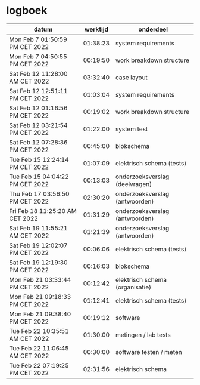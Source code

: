 # logboek

|datum|werktijd|onderdeel|
|-|-|-|
|Mon Feb  7 01:50:59 PM CET 2022|01:38:23|system requirements|
|Mon Feb  7 04:50:55 PM CET 2022|00:19:50|work breakdown structure|
|Sat Feb 12 11:28:00 AM CET 2022|03:32:40|case layout|
|Sat Feb 12 12:51:11 PM CET 2022|01:03:04|system requirements|
|Sat Feb 12 01:16:56 PM CET 2022|00:19:02|work breakdown structure|
|Sat Feb 12 03:21:54 PM CET 2022|01:22:00|system test|
|Sat Feb 12 07:28:36 PM CET 2022|00:45:00|blokschema|
|Tue Feb 15 12:24:14 PM CET 2022|01:07:09|elektrisch schema (tests)|
|Tue Feb 15 04:04:22 PM CET 2022|00:13:03|onderzoeksverslag (deelvragen)|
|Thu Feb 17 03:56:50 PM CET 2022|02:30:20|onderzoeksverslag (antwoorden)|
|Fri Feb 18 11:25:20 AM CET 2022|01:31:29|onderzoeksverslag (antwoorden)|
|Sat Feb 19 11:55:21 AM CET 2022|01:21:39|onderzoeksverslag (antwoorden)|
|Sat Feb 19 12:02:07 PM CET 2022|00:06:06|elektrisch schema (tests)|
|Sat Feb 19 12:19:30 PM CET 2022|00:16:03|blokschema|
|Mon Feb 21 03:33:44 PM CET 2022|00:12:42|elektrisch schema (organisatie)|
|Mon Feb 21 09:18:33 PM CET 2022|01:12:41|elektrisch schema (tests)|
|Mon Feb 21 09:38:40 PM CET 2022|00:19:12|software|
|Tue Feb 22 10:35:51 AM CET 2022|01:30:00|metingen / lab tests|
|Tue Feb 22 11:06:45 AM CET 2022|00:30:00|software testen / meten|
|Tue Feb 22 07:19:25 PM CET 2022|02:31:56|elektrisch schema|

